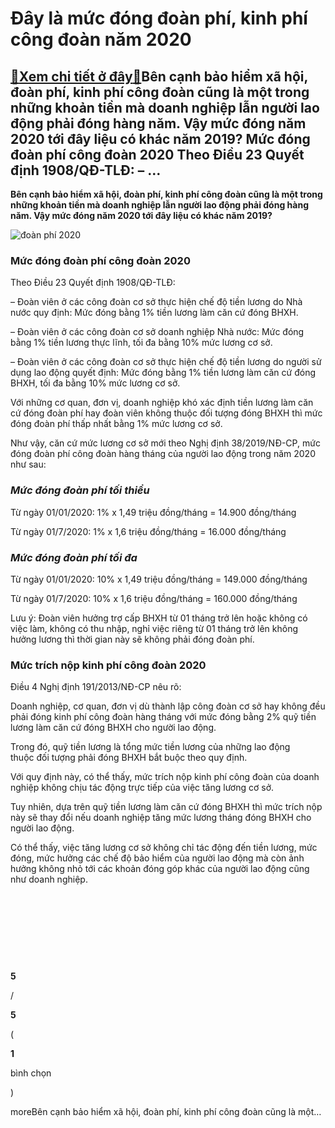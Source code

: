 Đây là mức đóng đoàn phí, kinh phí công đoàn năm 2020
=====================================================

[:gift:Xem chi tiết ở đây:gift:](https://hddtvn.com/day-la-muc-dong-doan-phi-kinh-phi-cong-doan-nam-2020/)Bên cạnh bảo hiểm xã hội, đoàn phí, kinh phí công đoàn cũng là một trong những khoản tiền mà doanh nghiệp lẫn người lao động phải đóng hàng năm. Vậy mức đóng năm 2020 tới đây liệu có khác năm 2019? Mức đóng đoàn phí công đoàn 2020 Theo Điều 23 Quyết định 1908/QĐ-TLĐ: – …
-------------------------------------------------------------------------------------------------------------------------------------------------------------------------------------------------------------------------------------------------------------------------------

**Bên cạnh bảo hiểm xã hội, đoàn phí, kinh phí công đoàn cũng là một trong những khoản tiền mà doanh nghiệp lẫn người lao động phải đóng hàng năm. Vậy mức đóng năm 2020 tới đây liệu có khác năm 2019?**


![đoàn phí 2020](https://hddtvn.com/wp-content/uploads/2021/01/cong-doan_2911135041-1024x713-1.jpg)


### Mức đóng đoàn phí công đoàn 2020


Theo Điều 23 Quyết định 1908/QĐ-TLĐ:


– Đoàn viên ở các công đoàn cơ sở thực hiện chế độ tiền lương do Nhà nước quy định: Mức đóng bằng 1% tiền lương làm căn cứ đóng BHXH.


– Đoàn viên ở các công đoàn cơ sở doanh nghiệp Nhà nước: Mức đóng bằng 1% tiền lương thực lĩnh, tối đa bằng 10% mức lương cơ sở.


– Đoàn viên ở các công đoàn cơ sở thực hiện chế độ tiền lương do người sử dụng lao động quyết định: Mức đóng bằng 1% tiền lương làm căn cứ đóng BHXH, tối đa bằng 10% mức lương cơ sở.


Với những cơ quan, đơn vị, doanh nghiệp khó xác định tiền lương làm căn cứ đóng đoàn phí hay đoàn viên không thuộc đối tượng đóng BHXH thì mức đóng đoàn phí thấp nhất bằng 1% mức lương cơ sở.


Như vậy, căn cứ mức lương cơ sở mới theo Nghị định 38/2019/NĐ-CP, mức đóng đoàn phí công đoàn hàng tháng của người lao động trong năm 2020 như sau:


### *Mức đóng đoàn phí tối thiểu*


Từ ngày 01/01/2020: 1% x 1,49 triệu đồng/tháng = 14.900 đồng/tháng


Từ ngày 01/7/2020: 1% x 1,6 triệu đồng/tháng = 16.000 đồng/tháng


### *Mức đóng* *đoàn phí* *tối đa*


Từ ngày 01/01/2020: 10% x 1,49 triệu đồng/tháng = 149.000 đồng/tháng


Từ ngày 01/7/2020: 10% x 1,6 triệu đồng/tháng = 160.000 đồng/tháng


Lưu ý: Đoàn viên hưởng trợ cấp BHXH từ 01 tháng trở lên hoặc không có việc làm, không có thu nhập, nghỉ việc riêng từ 01 tháng trở lên không hưởng lương thì thời gian này sẽ không phải đóng đoàn phí.


### Mức trích nộp kinh phí công đoàn 2020


Điều 4 Nghị định 191/2013/NĐ-CP nêu rõ:


Doanh nghiệp, cơ quan, đơn vị dù thành lập công đoàn cơ sở hay không đều phải đóng kinh phí công đoàn hàng tháng với mức đóng bằng 2% quỹ tiền lương làm căn cứ đóng BHXH cho người lao động.


Trong đó, quỹ tiền lương là tổng mức tiền lương của những lao động thuộc đối tượng phải đóng BHXH bắt buộc theo quy định.


Với quy định này, có thể thấy, mức trích nộp kinh phí công đoàn của doanh nghiệp không chịu tác động trực tiếp của việc tăng lương cơ sở.


Tuy nhiên, dựa trên quỹ tiền lương làm căn cứ đóng BHXH thì mức trích nộp này sẽ thay đổi nếu doanh nghiệp tăng mức lương tháng đóng BHXH cho người lao động.


Có thể thấy, việc tăng lương cơ sở không chỉ tác động đến tiền lương, mức đóng, mức hưởng các chế độ bảo hiểm của người lao động mà còn ảnh hưởng không nhỏ tới các khoản đóng góp khác của người lao động cũng như doanh nghiệp.


 


 


 


 








































**5**  

/  

**5**  

(  

**1**  

  

 bình chọn   

)


moreBên cạnh bảo hiểm xã hội, đoàn phí, kinh phí công đoàn cũng là một…


